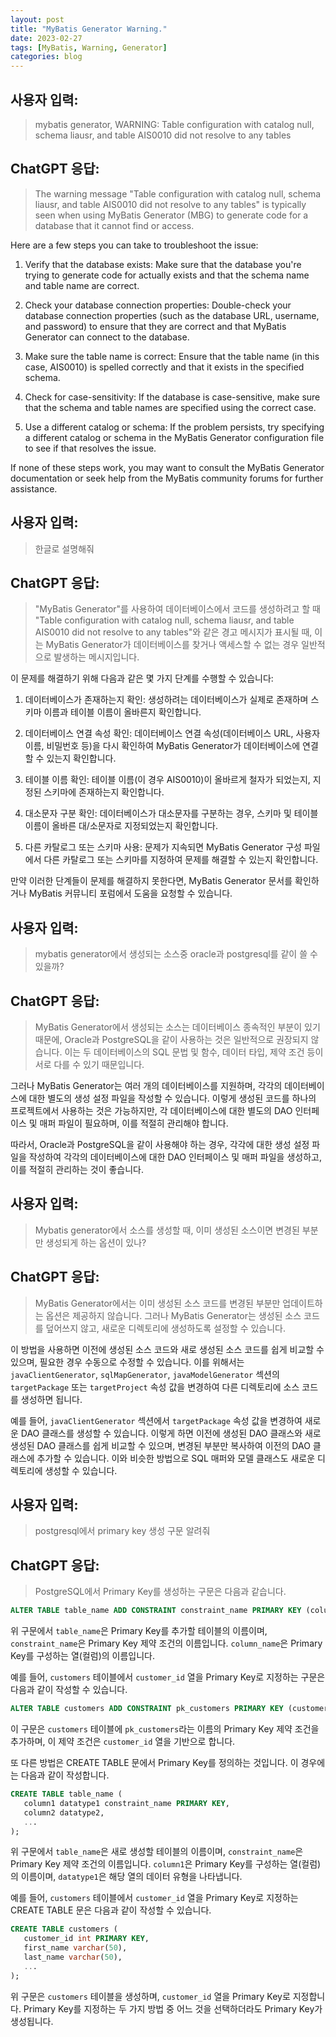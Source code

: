 ```yaml
---
layout: post
title: "MyBatis Generator Warning."
date: 2023-02-27
tags: [MyBatis, Warning, Generator]
categories: blog
---
```


## 사용자 입력:
> mybatis generator,   WARNING: Table configuration with catalog null, schema liausr, and table AIS0010 did not resolve to any tables

## ChatGPT 응답:
> The warning message "Table configuration with catalog null, schema liausr, and table AIS0010 did not resolve to any tables" is typically seen when using MyBatis Generator (MBG) to generate code for a database that it cannot find or access.

Here are a few steps you can take to troubleshoot the issue:

1. Verify that the database exists: Make sure that the database you're trying to generate code for actually exists and that the schema name and table name are correct.

2. Check your database connection properties: Double-check your database connection properties (such as the database URL, username, and password) to ensure that they are correct and that MyBatis Generator can connect to the database.

3. Make sure the table name is correct: Ensure that the table name (in this case, AIS0010) is spelled correctly and that it exists in the specified schema.

4. Check for case-sensitivity: If the database is case-sensitive, make sure that the schema and table names are specified using the correct case.

5. Use a different catalog or schema: If the problem persists, try specifying a different catalog or schema in the MyBatis Generator configuration file to see if that resolves the issue.

If none of these steps work, you may want to consult the MyBatis Generator documentation or seek help from the MyBatis community forums for further assistance.

## 사용자 입력:
> 한글로 설명해줘

## ChatGPT 응답:
> "MyBatis Generator"를 사용하여 데이터베이스에서 코드를 생성하려고 할 때 "Table configuration with catalog null, schema liausr, and table AIS0010 did not resolve to any tables"와 같은 경고 메시지가 표시될 때, 이는 MyBatis Generator가 데이터베이스를 찾거나 액세스할 수 없는 경우 일반적으로 발생하는 메시지입니다.

이 문제를 해결하기 위해 다음과 같은 몇 가지 단계를 수행할 수 있습니다:

1. 데이터베이스가 존재하는지 확인: 생성하려는 데이터베이스가 실제로 존재하며 스키마 이름과 테이블 이름이 올바른지 확인합니다.

2. 데이터베이스 연결 속성 확인: 데이터베이스 연결 속성(데이터베이스 URL, 사용자 이름, 비밀번호 등)을 다시 확인하여 MyBatis Generator가 데이터베이스에 연결할 수 있는지 확인합니다.

3. 테이블 이름 확인: 테이블 이름(이 경우 AIS0010)이 올바르게 철자가 되었는지, 지정된 스키마에 존재하는지 확인합니다.

4. 대소문자 구분 확인: 데이터베이스가 대소문자를 구분하는 경우, 스키마 및 테이블 이름이 올바른 대/소문자로 지정되었는지 확인합니다.

5. 다른 카탈로그 또는 스키마 사용: 문제가 지속되면 MyBatis Generator 구성 파일에서 다른 카탈로그 또는 스키마를 지정하여 문제를 해결할 수 있는지 확인합니다.

만약 이러한 단계들이 문제를 해결하지 못한다면, MyBatis Generator 문서를 확인하거나 MyBatis 커뮤니티 포럼에서 도움을 요청할 수 있습니다.

## 사용자 입력:
> mybatis generator에서 생성되는 소스중 oracle과 postgresql를 같이 쓸 수 있을까?

## ChatGPT 응답:
> MyBatis Generator에서 생성되는 소스는 데이터베이스 종속적인 부분이 있기 때문에, Oracle과 PostgreSQL을 같이 사용하는 것은 일반적으로 권장되지 않습니다. 이는 두 데이터베이스의 SQL 문법 및 함수, 데이터 타입, 제약 조건 등이 서로 다를 수 있기 때문입니다.

그러나 MyBatis Generator는 여러 개의 데이터베이스를 지원하며, 각각의 데이터베이스에 대한 별도의 생성 설정 파일을 작성할 수 있습니다. 이렇게 생성된 코드를 하나의 프로젝트에서 사용하는 것은 가능하지만, 각 데이터베이스에 대한 별도의 DAO 인터페이스 및 매퍼 파일이 필요하며, 이를 적절히 관리해야 합니다.

따라서, Oracle과 PostgreSQL을 같이 사용해야 하는 경우, 각각에 대한 생성 설정 파일을 작성하여 각각의 데이터베이스에 대한 DAO 인터페이스 및 매퍼 파일을 생성하고, 이를 적절히 관리하는 것이 좋습니다.

## 사용자 입력:
> Mybatis generator에서 소스를 생성할 때, 이미 생성된 소스이면 변경된 부분만 생성되게 하는 옵션이 있나?

## ChatGPT 응답:
> MyBatis Generator에서는 이미 생성된 소스 코드를 변경된 부분만 업데이트하는 옵션은 제공하지 않습니다. 그러나 MyBatis Generator는 생성된 소스 코드를 덮어쓰지 않고, 새로운 디렉토리에 생성하도록 설정할 수 있습니다.

이 방법을 사용하면 이전에 생성된 소스 코드와 새로 생성된 소스 코드를 쉽게 비교할 수 있으며, 필요한 경우 수동으로 수정할 수 있습니다. 이를 위해서는 `javaClientGenerator`, `sqlMapGenerator`, `javaModelGenerator` 섹션의 `targetPackage` 또는 `targetProject` 속성 값을 변경하여 다른 디렉토리에 소스 코드를 생성하면 됩니다.

예를 들어, `javaClientGenerator` 섹션에서 `targetPackage` 속성 값을 변경하여 새로운 DAO 클래스를 생성할 수 있습니다. 이렇게 하면 이전에 생성된 DAO 클래스와 새로 생성된 DAO 클래스를 쉽게 비교할 수 있으며, 변경된 부분만 복사하여 이전의 DAO 클래스에 추가할 수 있습니다. 이와 비슷한 방법으로 SQL 매퍼와 모델 클래스도 새로운 디렉토리에 생성할 수 있습니다.

## 사용자 입력:
> postgresql에서 primary key 생성 구문 알려줘

## ChatGPT 응답:
> PostgreSQL에서 Primary Key를 생성하는 구문은 다음과 같습니다.

```sql
ALTER TABLE table_name ADD CONSTRAINT constraint_name PRIMARY KEY (column_name);
```

위 구문에서 `table_name`은 Primary Key를 추가할 테이블의 이름이며, `constraint_name`은 Primary Key 제약 조건의 이름입니다. `column_name`은 Primary Key를 구성하는 열(컬럼)의 이름입니다. 

예를 들어, `customers` 테이블에서 `customer_id` 열을 Primary Key로 지정하는 구문은 다음과 같이 작성할 수 있습니다.

```sql
ALTER TABLE customers ADD CONSTRAINT pk_customers PRIMARY KEY (customer_id);
```

이 구문은 `customers` 테이블에 `pk_customers`라는 이름의 Primary Key 제약 조건을 추가하며, 이 제약 조건은 `customer_id` 열을 기반으로 합니다. 

또 다른 방법은 CREATE TABLE 문에서 Primary Key를 정의하는 것입니다. 이 경우에는 다음과 같이 작성합니다.

```sql
CREATE TABLE table_name (
   column1 datatype1 constraint_name PRIMARY KEY,
   column2 datatype2,
   ...
);
```

위 구문에서 `table_name`은 새로 생성할 테이블의 이름이며, `constraint_name`은 Primary Key 제약 조건의 이름입니다. `column1`은 Primary Key를 구성하는 열(컬럼)의 이름이며, `datatype1`은 해당 열의 데이터 유형을 나타냅니다. 

예를 들어, `customers` 테이블에서 `customer_id` 열을 Primary Key로 지정하는 CREATE TABLE 문은 다음과 같이 작성할 수 있습니다.

```sql
CREATE TABLE customers (
   customer_id int PRIMARY KEY,
   first_name varchar(50),
   last_name varchar(50),
   ...
);
```

위 구문은 `customers` 테이블을 생성하며, `customer_id` 열을 Primary Key로 지정합니다. Primary Key를 지정하는 두 가지 방법 중 어느 것을 선택하더라도 Primary Key가 생성됩니다.

